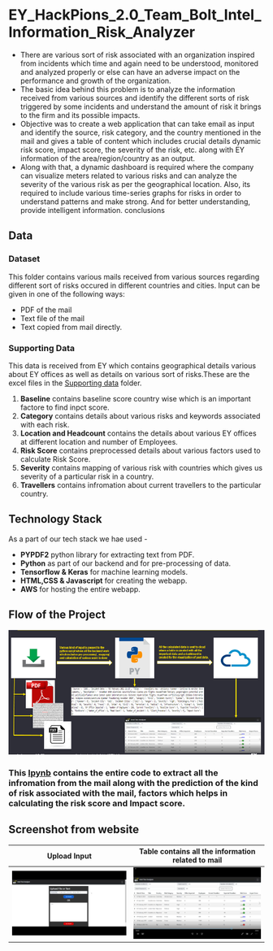 # EY_HackPions_2.0_Team_Bolt_Intel_Information_Risk_Analyzer
* There are various sort of risk associated with an organization inspired from incidents which time and again need to be understood, monitored and analyzed properly or else can have an adverse impact on the performance and growth of the organization. 
* The basic idea behind this problem is to analyze the information received from various sources and identify the different sorts of risk triggered by some incidents and understand the amount of risk it brings to the firm and its possible impacts.
* Objective was to create a web application that can take email as input and identify the source, risk category, and the country mentioned in the mail and gives a table of content which includes crucial details dynamic risk score, impact score, the severity of the risk, etc. along with EY information of the area/region/country as an output. 
* Along with that, a dynamic dashboard is required where the company can visualize meters related to various risks and can analyze the severity of the various risk as per the geographical location. Also, its required to include various time-series graphs for risks in order to understand patterns and make strong. And for better understanding, provide intelligent information. conclusions

## Data
### Dataset 
This folder contains various mails received from various sources regarding different sort of risks occured in different countries and cities. Input can be given in one of the following ways:
* PDF of the mail
* Text file of the mail
* Text copied from mail directly.
### Supporting Data
This data is received from EY which contains geographical details various about EY offices as well as details on various sort of risks.These are the excel files in the [Supporting data](https://github.com/abhinav0000004/EY_HackPions_2.0_Team_Bolt_Intel_Information_Risk_Analyzer/tree/main/Supporting%20Data) folder.
1. **Baseline** contains baseline score country wise which is an important factore to find inpct score.
2.  **Category** contains details about various risks and keywords associated with each risk.
3.   **Location and Headcount** contains the details about various EY offices at different location and number of Employees. 
4.   **Risk Score** contains preprocessed details about various factors used to calculate Risk Score.
5.   **Severity** contains mapping of various risk with countries which gives us severity of a particular risk in a country.
6.    **Travellers** contains infromation about current travellers to the particular country.
## Technology Stack
As a part of our tech stack we hae used -
* **PYPDF2** python library for extracting text from PDF.
*  **Python** as part of our backend and for pre-processing of data.
*   **Tensorflow & Keras** for machine learning models.
*    **HTML,CSS & Javascript** for creating the webapp.
*    **AWS** for hosting the entire webapp.
## Flow of the Project
![](https://github.com/abhinav0000004/EY_HackPions_2.0_Team_Bolt_Intel_Information_Risk_Analyzer/blob/main/Screenshots/Flow.PNG)

### This [Ipynb](https://github.com/abhinav0000004/EY_HackPions_2.0_Team_Bolt_Intel_Information_Risk_Analyzer/blob/main/impactAnalysis.ipynb) contains the entire code to extract all the infromation from the mail along with the prediction of the kind of risk associated with the mail, factors which helps in calculating the risk score and Impact score.

## Screenshot from website
Upload Input|  Table contains all the information related to mail
:-------------------------:|:-------------------------:
![](https://github.com/abhinav0000004/EY_HackPions_2.0_Team_Bolt_Intel_Information_Risk_Analyzer/blob/main/Screenshots/Screenshot%20(31).png)  |  ![](https://github.com/abhinav0000004/EY_HackPions_2.0_Team_Bolt_Intel_Information_Risk_Analyzer/blob/main/Screenshots/Screenshot%20(32).png)
